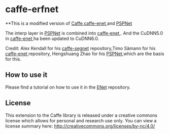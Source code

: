 # caffe-erfnet
**This is a modified version of [Caffe](https://github.com/BVLC/caffe),[caffe-enet
](https://github.com/TimoSaemann/caffe-enet/tree/22d356c956cdc5e752e6d40612e4f6c60fc8f471/) and [PSPNet](https://github.com/hszhao/PSPNet/)

The interp layer in [PSPNet](https://github.com/hszhao/PSPNet/) is combined into [caffe-enet
](https://github.com/TimoSaemann/caffe-enet/tree/22d356c956cdc5e752e6d40612e4f6c60fc8f471/). And the CuDNN5.0 in [caffe-enet
](https://github.com/TimoSaemann/caffe-enet/tree/22d356c956cdc5e752e6d40612e4f6c60fc8f471/) ha been updated to CuDNN6.0. 


Credit: Alex Kendall for his [caffe-segnet](https://github.com/alexgkendall/caffe-segnet) repository,Timo Sämann for his [caffe-enet
](https://github.com/TimoSaemann/caffe-enet/tree/22d356c956cdc5e752e6d40612e4f6c60fc8f471/) repository, Hengshuang Zhao for his [PSPNet](https://github.com/hszhao/PSPNet/),which are the basis for this. 

## How to use it
Please find a tutorial on how to use it in the [ENet](https://github.com/TimoSaemann/ENet) repository.

## License
This extension to the Caffe library is released under a creative commons license which allows for personal and research use only. You can view a license summary here: http://creativecommons.org/licenses/by-nc/4.0/

